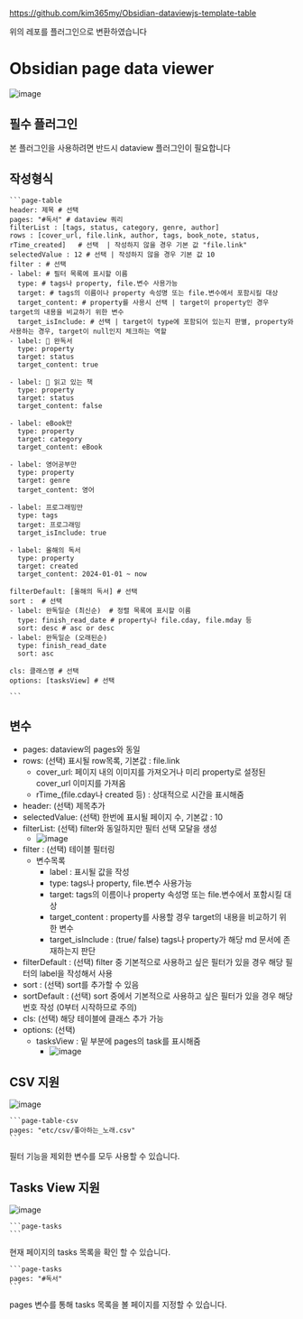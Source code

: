 https://github.com/kim365my/Obsidian-dataviewjs-template-table

위의 레포를 플러그인으로 변환하였습니다

# Obsidian page data viewer
![image](https://github.com/kim365my/obsidian-page-data-viewer/assets/102598905/d05d5a1e-d6b8-4f35-aa86-d81a1465fb14)

## 필수 플러그인

본 플러그인을 사용하려면 반드시 dataview 플러그인이 필요합니다

## 작성형식

````
```page-table
header: 제목 # 선택
pages: "#독서" # dataview 쿼리
filterList : [tags, status, category, genre, author]
rows : [cover_url, file.link, author, tags, book_note, status, rTime_created]   # 선택  | 작성하지 않을 경우 기본 값 "file.link"
selectedValue : 12 # 선택 | 작성하지 않을 경우 기본 값 10
filter : # 선택
- label: # 필터 목록에 표시할 이름
  type: # tags나 property, file.변수 사용가능 
  target: # tags의 이름이나 property 속성명 또는 file.변수에서 포함시킬 대상
  target_content: # property를 사용시 선택 | target이 property인 경우 target의 내용을 비교하기 위한 변수
  target_isInclude: # 선택 | target이 type에 포함되어 있는지 판별, property와 사용하는 경우, target이 null인지 체크하는 역할
- label: 📕 완독서
  type: property
  target: status
  target_content: true

- label: 📖 읽고 있는 책
  type: property
  target: status
  target_content: false

- label: eBook만
  type: property
  target: category
  target_content: eBook

- label: 영어공부만
  type: property
  target: genre
  target_content: 영어

- label: 프로그래밍만
  type: tags
  target: 프로그래밍
  target_isInclude: true

- label: 올해의 독서
  type: property
  target: created
  target_content: 2024-01-01 ~ now

filterDefault: [올해의 독서] # 선택
sort :  # 선택
- label: 완독일순 (최신순)  # 정렬 목록에 표시할 이름
  type: finish_read_date # property나 file.cday, file.mday 등
  sort: desc # asc or desc
- label: 완독일순 (오래된순)
  type: finish_read_date
  sort: asc

cls: 클래스명 # 선택
options: [tasksView] # 선택

```
````

## 변수

- pages: dataview의 pages와 동일
- rows: (선택) 표시될 row목록, 기본값 : file.link
	- cover_url: 페이지 내의 이미지를 가져오거나 미리 property로 설정된 cover_url 이미지를 가져옴
	- rTime_(file.cday나 created 등) : 상대적으로 시간을 표시해줌
- header: (선택) 제목추가
- selectedValue: (선택) 한번에 표시될 페이지 수, 기본값 : 10
- filterList: (선택) filter와 동일하지만 필터 선택 모달을 생성
	- ![image](https://github.com/kim365my/obsidian-page-data-viewer/assets/102598905/c0fbe4d0-8f2f-4a99-96ac-64c5797df1a3)
- filter : (선택) 테이블 필터링
	- 변수목록
		- label : 표시될 값을 작성
		- type: tags나 property, file.변수 사용가능
		- target: tags의 이름이나 property 속성명 또는 file.변수에서 포함시킬 대상
		- target_content : property를 사용할 경우 target의 내용을 비교하기 위한 변수
		- target_isInclude : (true/ false) tags나 property가 해당 md 문서에 존재하는지 판단
- filterDefault : (선택) filter 중 기본적으로 사용하고 싶은 필터가 있을 경우 해당 필터의 label을 작성해서 사용
- sort : (선택) sort를 추가할 수 있음
- sortDefault : (선택) sort 중에서 기본적으로 사용하고 싶은 필터가 있을 경우 해당 번호 작성 (0부터 시작하므로 주의)
- cls: (선택) 해당 테이블에 클래스 추가 가능
- options: (선택) 
	- tasksView : 밑 부분에 pages의 task를 표시해줌
 		- ![image](https://github.com/kim365my/obsidian-page-data-viewer/assets/102598905/5f1ceb53-32d8-4e14-94b6-d00de6218b72)


## CSV 지원

![image](https://github.com/kim365my/obsidian-page-data-viewer/assets/102598905/9dc31516-a79c-4eca-81ed-5e0eb6d3e73d)


````
```page-table-csv
pages: "etc/csv/좋아하는_노래.csv" 
```
````

필터 기능을 제외한 변수를 모두 사용할 수 있습니다.


## Tasks View 지원

![image](https://github.com/kim365my/obsidian-page-data-viewer/assets/102598905/96c0fe1b-9dc5-4279-9006-241a72a4960b)


````
```page-tasks
```
````

현재 페이지의 tasks 목록을 확인 할 수 있습니다.

````
```page-tasks
pages: "#독서"
```
````

pages 변수를 통해 tasks 목록을 볼 페이지를 지정할 수 있습니다.
